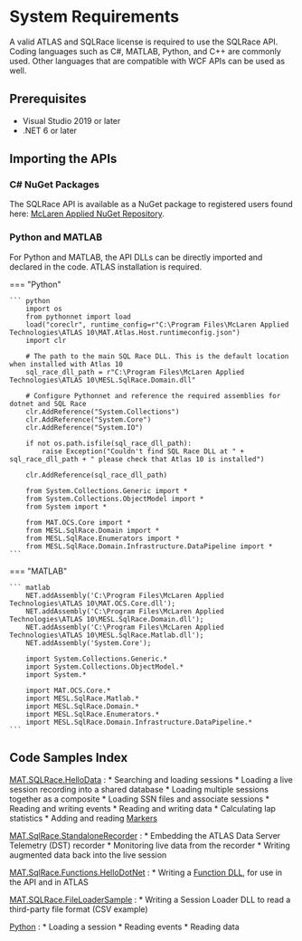 # System Requirements

A valid ATLAS and SQLRace license is required to use the SQLRace API. Coding languages such as C#, MATLAB, Python, and C++ are commonly used. Other languages that are compatible with WCF APIs can be used as well.

## Prerequisites

* Visual Studio 2019 or later
* .NET 6 or later

## Importing the APIs
### C# NuGet Packages
The SQLRace API is available as a NuGet package to registered users found here: [McLaren Applied NuGet Repository](https://github.com/mat-docs/packages).

### Python and MATLAB
For Python and MATLAB, the API DLLs can be directly imported and declared in the code. ATLAS installation is required.

=== "Python"

    ``` python
        import os
        from pythonnet import load
        load("coreclr", runtime_config=r"C:\Program Files\McLaren Applied Technologies\ATLAS 10\MAT.Atlas.Host.runtimeconfig.json")
        import clr

        # The path to the main SQL Race DLL. This is the default location when installed with Atlas 10
        sql_race_dll_path = r"C:\Program Files\McLaren Applied Technologies\ATLAS 10\MESL.SqlRace.Domain.dll"

        # Configure Pythonnet and reference the required assemblies for dotnet and SQL Race
        clr.AddReference("System.Collections")
        clr.AddReference("System.Core")
        clr.AddReference("System.IO")

        if not os.path.isfile(sql_race_dll_path):
            raise Exception("Couldn't find SQL Race DLL at " + sql_race_dll_path + " please check that Atlas 10 is installed")

        clr.AddReference(sql_race_dll_path)

        from System.Collections.Generic import *
        from System.Collections.ObjectModel import *
        from System import *

        from MAT.OCS.Core import *
        from MESL.SqlRace.Domain import *
        from MESL.SqlRace.Enumerators import *
        from MESL.SqlRace.Domain.Infrastructure.DataPipeline import *
    ```

=== "MATLAB"

    ``` matlab
        NET.addAssembly('C:\Program Files\McLaren Applied Technologies\ATLAS 10\MAT.OCS.Core.dll');
        NET.addAssembly('C:\Program Files\McLaren Applied Technologies\ATLAS 10\MESL.SqlRace.Domain.dll');
        NET.addAssembly('C:\Program Files\McLaren Applied Technologies\ATLAS 10\MESL.SqlRace.Matlab.dll');
        NET.addAssembly('System.Core');

        import System.Collections.Generic.*
        import System.Collections.ObjectModel.*
        import System.*
        
        import MAT.OCS.Core.*
        import MESL.SqlRace.Matlab.*
        import MESL.SqlRace.Domain.*
        import MESL.SqlRace.Enumerators.*
        import MESL.SqlRace.Domain.Infrastructure.DataPipeline.*
    ```

## Code Samples Index

[MAT.SQLRace.HelloData](https://github.com/mat-docs/MAT.OCS.SQLRace.Examples/tree/master/MAT.SQLRace.HelloData)
:   * Searching and loading sessions
    * Loading a live session recording into a shared database
    * Loading multiple sessions together as a composite
    * Loading SSN files and associate sessions
    * Reading and writing events
    * Reading and writing data
    * Calculating lap statistics
    * Adding and reading [Markers](../../../visualise/atlas/handling-data/laps-markers/markers.md)

[MAT.SqlRace.StandaloneRecorder](https://github.com/mat-docs/MAT.OCS.SQLRace.Examples/tree/master/MAT.SqlRace.StandaloneRecorder)
:   * Embedding the ATLAS Data Server Telemetry (DST) recorder
    * Monitoring live data from the recorder
    * Writing augmented data back into the live session

[MAT.SqlRace.Functions.HelloDotNet](https://github.com/mat-docs/MAT.OCS.SQLRace.Examples/tree/master/MAT.SqlRace.Functions.HelloDotNet)
:   * Writing a [Function DLL](../../../visualise/atlas/functions/using-dlls.md), for use in the API and in ATLAS

[MAT.SQLRace.FileLoaderSample](https://github.com/mat-docs/MAT.OCS.SQLRace.Examples/tree/master/MAT.SQLRace.FileLoaderSample)
:   * Writing a Session Loader DLL to read a third-party file format (CSV example)

[Python](https://github.com/mat-docs/MAT.OCS.SQLRace.Examples/tree/master/Python)
:   * Loading a session
    * Reading events
    * Reading data